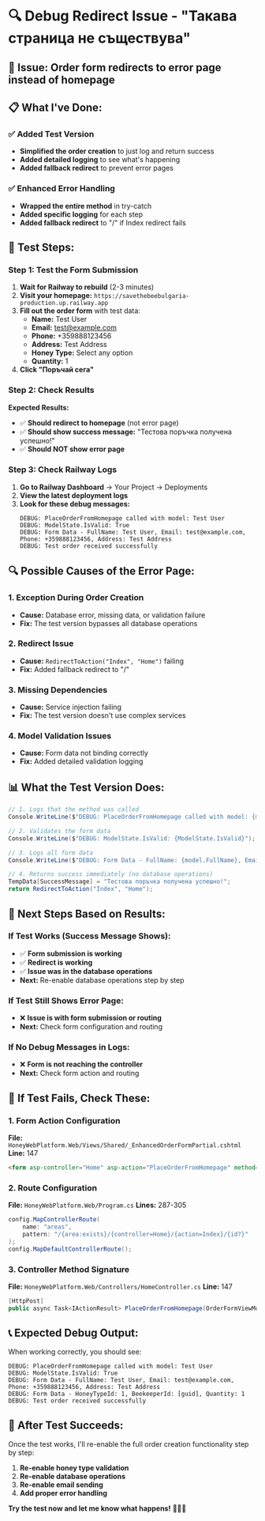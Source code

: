 # 🔍 Debug Redirect Issue - "Такава страница не съществува"

## 🚨 **Issue:** Order form redirects to error page instead of homepage

## 📋 **What I've Done:**

### ✅ **Added Test Version**
- **Simplified the order creation** to just log and return success
- **Added detailed logging** to see what's happening
- **Added fallback redirect** to prevent error pages

### ✅ **Enhanced Error Handling**
- **Wrapped the entire method** in try-catch
- **Added specific logging** for each step
- **Added fallback redirect** to "/" if Index redirect fails

## 🧪 **Test Steps:**

### **Step 1: Test the Form Submission**
1. **Wait for Railway to rebuild** (2-3 minutes)
2. **Visit your homepage:** `https://savethebeebulgaria-production.up.railway.app`
3. **Fill out the order form** with test data:
   - **Name:** Test User
   - **Email:** test@example.com
   - **Phone:** +359888123456
   - **Address:** Test Address
   - **Honey Type:** Select any option
   - **Quantity:** 1
4. **Click "Поръчай сега"**

### **Step 2: Check Results**
**Expected Results:**
- ✅ **Should redirect to homepage** (not error page)
- ✅ **Should show success message:** "Тестова поръчка получена успешно!"
- ✅ **Should NOT show error page**

### **Step 3: Check Railway Logs**
1. **Go to Railway Dashboard** → Your Project → Deployments
2. **View the latest deployment logs**
3. **Look for these debug messages:**
   ```
   DEBUG: PlaceOrderFromHomepage called with model: Test User
   DEBUG: ModelState.IsValid: True
   DEBUG: Form Data - FullName: Test User, Email: test@example.com, Phone: +359888123456, Address: Test Address
   DEBUG: Test order received successfully
   ```

## 🔍 **Possible Causes of the Error Page:**

### **1. Exception During Order Creation**
- **Cause:** Database error, missing data, or validation failure
- **Fix:** The test version bypasses all database operations

### **2. Redirect Issue**
- **Cause:** `RedirectToAction("Index", "Home")` failing
- **Fix:** Added fallback redirect to "/"

### **3. Missing Dependencies**
- **Cause:** Service injection failing
- **Fix:** The test version doesn't use complex services

### **4. Model Validation Issues**
- **Cause:** Form data not binding correctly
- **Fix:** Added detailed validation logging

## 📊 **What the Test Version Does:**

```csharp
// 1. Logs that the method was called
Console.WriteLine($"DEBUG: PlaceOrderFromHomepage called with model: {model?.FullName ?? "NULL"}");

// 2. Validates the form data
Console.WriteLine($"DEBUG: ModelState.IsValid: {ModelState.IsValid}");

// 3. Logs all form data
Console.WriteLine($"DEBUG: Form Data - FullName: {model.FullName}, Email: {model.Email}...");

// 4. Returns success immediately (no database operations)
TempData[SuccessMessage] = "Тестова поръчка получена успешно!";
return RedirectToAction("Index", "Home");
```

## 🚀 **Next Steps Based on Results:**

### **If Test Works (Success Message Shows):**
- ✅ **Form submission is working**
- ✅ **Redirect is working**
- ✅ **Issue was in the database operations**
- **Next:** Re-enable database operations step by step

### **If Test Still Shows Error Page:**
- ❌ **Issue is with form submission or routing**
- **Next:** Check form configuration and routing

### **If No Debug Messages in Logs:**
- ❌ **Form is not reaching the controller**
- **Next:** Check form action and routing

## 🔧 **If Test Fails, Check These:**

### **1. Form Action Configuration**
**File:** `HoneyWebPlatform.Web/Views/Shared/_EnhancedOrderFormPartial.cshtml`
**Line:** 147
```html
<form asp-controller="Home" asp-action="PlaceOrderFromHomepage" method="post" id="orderForm">
```

### **2. Route Configuration**
**File:** `HoneyWebPlatform.Web/Program.cs`
**Lines:** 287-305
```csharp
config.MapControllerRoute(
    name: "areas",
    pattern: "/{area:exists}/{controller=Home}/{action=Index}/{id?}"
);
config.MapDefaultControllerRoute();
```

### **3. Controller Method Signature**
**File:** `HoneyWebPlatform.Web/Controllers/HomeController.cs`
**Line:** 147
```csharp
[HttpPost]
public async Task<IActionResult> PlaceOrderFromHomepage(OrderFormViewModel model)
```

## 📞 **Expected Debug Output:**

When working correctly, you should see:
```
DEBUG: PlaceOrderFromHomepage called with model: Test User
DEBUG: ModelState.IsValid: True
DEBUG: Form Data - FullName: Test User, Email: test@example.com, Phone: +359888123456, Address: Test Address
DEBUG: Form Data - HoneyTypeId: 1, BeekeeperId: [guid], Quantity: 1
DEBUG: Test order received successfully
```

## 🎯 **After Test Succeeds:**

Once the test works, I'll re-enable the full order creation functionality step by step:

1. **Re-enable honey type validation**
2. **Re-enable database operations**
3. **Re-enable email sending**
4. **Add proper error handling**

**Try the test now and let me know what happens!** 🍯🔧✨
